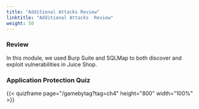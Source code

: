 ```yaml
---
title: "Additional Attacks Review"
linktitle: "Additional Attacks  Review"
weight: 50
---
```


### Review 

In this module, we used Burp Suite and SQLMap to both discover and exploit vulnerabilities in Juice Shop.

### Application Protection Quiz

{{< quizframe page="/gamebytag?tag=ch4" height="800" width="100%" >}}